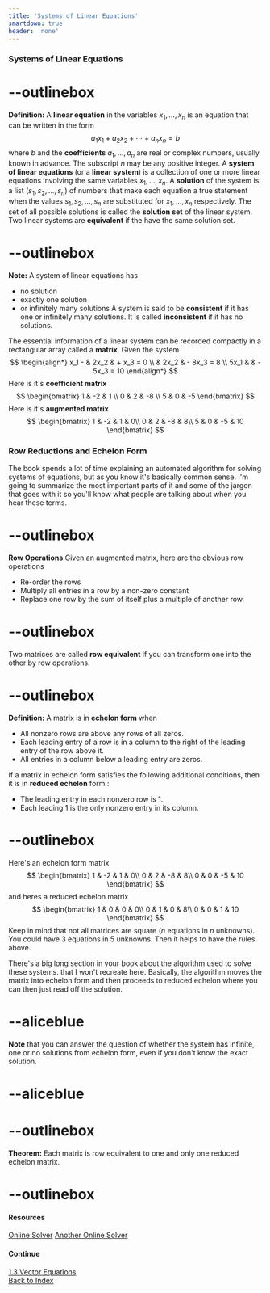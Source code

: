 ```yaml
---
title: 'Systems of Linear Equations'
smartdown: true
header: 'none'
---
```


### Systems of Linear Equations

# --outlinebox
**Definition:** A **linear equation** in the variables $x_1,\ldots,x_n$ is an equation that can be written in the form 
$$a_1x_1+a_2x_2+\cdots +a_nx_n =b$$
where $b$ and the **coefficients** $a_1,\ldots,a_n$ are real or complex numbers, usually known in advance. The subscript $n$ may be any positive integer. A **system of linear equations** (or a **linear system**) is a collection of one or more linear equations involving the same variables $x_1,\ldots,x_n$. A **solution** of the system is a list ($s_1, s_2,\ldots,s_n$) of numbers that make each equation a true statement when the values $s_1, s_2,\ldots,s_n$ are substituted for $x_1,\ldots,x_n$ respectively.  The set of all possible solutions is called the **solution set** of the linear system.  Two linear systems are **equivalent** if the have the same solution set.  
# --outlinebox

**Note:** A system of linear equations has
- no solution
- exactly one solution
- or infinitely many solutions
A system is said to be **consistent** if it has one or infinitely many solutions.  It is called **inconsistent** if it has no solutions.

The essential information of a linear system can be recorded compactly in a rectangular array called a **matrix**.  Given the system 
$$ 
\begin{align*}
x_1  - & 2x_2  & + x_3 = 0 \\
         & 2x_2 & - 8x_3 = 8 \\
5x_1 &     &  - 5x_3 = 10
\end{align*}
$$
Here is it's **coefficient matrix**
$$
\begin{bmatrix}
1 & -2 & 1 \\
0 & 2 & -8 \\
5 & 0 & -5 
\end{bmatrix}
$$
Here is it's **augmented matrix**
$$
\begin{bmatrix}
1 & -2 & 1 & 0\\
0 & 2 & -8 & 8\\
5 & 0 & -5 & 10
\end{bmatrix}
$$

### Row Reductions and Echelon Form
The book spends a lot of time explaining an automated algorithm for solving systems of equations, but as you know it's basically common sense.  I'm going to summarize the most important parts of it and some of the jargon that goes with it so you'll know what people are talking about when you hear these terms.

# --outlinebox
**Row Operations** Given an augmented matrix, here are the obvious row operations
- Re-order the rows
- Multiply all entries in a row by a non-zero constant
- Replace one row by the sum of itself plus a multiple of another row.
# --outlinebox

Two matrices are called **row equivalent** if you can transform one into the other by row operations.

# --outlinebox
**Definition:** A matrix is in **echelon form** when
 - All nonzero rows are above any rows of all zeros.
 - Each leading entry of a row is in a column to the right of the leading entry of the row above it.
 - All entries in a column below a leading entry are zeros.

If a matrix in echelon form satisfies the following additional conditions, then it is in **reduced echelon** form :
 - The leading entry in each nonzero row is 1.
 - Each leading 1 is the only nonzero entry in its column.
# --outlinebox

Here's an echelon form matrix
$$
\begin{bmatrix}
1 & -2 & 1 & 0\\
0 & 2 & -8 & 8\\
0 & 0 & -5 & 10
\end{bmatrix}
$$
and heres a reduced echelon matrix
$$
\begin{bmatrix}
1 & 0 & 0 & 0\\
0 & 1 & 0 & 8\\
0 & 0 & 1 & 10
\end{bmatrix}
$$
Keep in mind that not all matrices are square ($n$ equations in $n$ unknowns).  You could have $3$ equations in $5$ unknowns. Then it helps to have the rules above.  

There's a big long section in your book about the algorithm used to solve these systems. that I won't recreate here. Basically, the algorithm moves the matrix into echelon form and then proceeds to reduced echelon where you can then just read off the solution.  

# --aliceblue
**Note** that you can answer the question of whether the system has infinite, one or no solutions from echelon form, even if you don't know the exact solution.
# --aliceblue

# --outlinebox
**Theorem:** Each matrix is row equivalent to one and only one reduced echelon matrix.
# --outlinebox


#### Resources
[Online Solver](https://matrix.reshish.com/gauss-jordanElimination.php)
[Another Online Solver](https://calculator-online.net/gaussian-elimination-calculator/)

#### Continue
[1.3 Vector Equations](/pages/LA2)  
[Back to Index](/pages/andre)